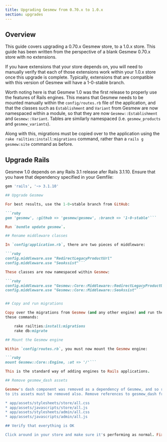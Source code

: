 ```yaml
---
title: Upgrading Gesmew from 0.70.x to 1.0.x
section: upgrades
---
```


## Overview

This guide covers upgrading a 0.70.x Gesmew store, to a 1.0.x store. This
guide has been written from the perspective of a blank Gesmew 0.70.x store with
no extensions.

If you have extensions that your store depends on, you will need to manually
verify that each of those extensions work within your 1.0.x store once this
upgrade is complete. Typically, extensions that are compatible with this
version of Gesmew will have a 1-0-stable branch.

Worth noting here is that Gesmew 1.0 was the first release to properly use the
features of Rails engines. This means that Gesmew needs to be mounted manually
within the `config/routes.rb` file of the application, and that the classes
such as `Establishment` and `Variant` from Gesmew are now namespaced within a module,
so that they are now `Gesmew::Establishment` and `Gesmew::Variant`. Tables are
similarly namespaced (i.e. `gesmew_products` and `gesmew_variants`).

Along with this, migrations must be copied over to the application using the
`rake railties:install:migrations` command, rather than a `rails g gesmew:site`
command as before.

## Upgrade Rails

Gesmew 1.0 depends on any Rails 3.1 release afer Rails 3.1.10. Ensure that you have that dependency specified in your Gemfile:

```ruby
gem 'rails', '~> 3.1.10'

## Upgrade Gesmew

For best results, use the 1-0-stable branch from GitHub:

```ruby
gem 'gesmew', :github => 'gesmew/gesmew', :branch => '1-0-stable'```

Run `bundle update gesmew`. 

## Rename middleware classes

In `config/application.rb`, there are two pieces of middleware:

```ruby
config.middleware.use "RedirectLegacyProductUrl"
config.middleware.use "SeoAssist"```

These classes are now namespaced within Gesmew:

```ruby
config.middleware.use "Gesmew::Core::Middleware::RedirectLegacyProductUrl"
config.middleware.use "Gesmew::Core::Middleware::SeoAssist"```


## Copy and run migrations

Copy over the migrations from Gesmew (and any other engine) and run them using
these commands:

    rake railties:install:migrations
    rake db:migrate

## Mount the Gesmew engine

Within `config/routes.rb`, you must now mount the Gesmew engine:

```ruby
mount Gesmew::Core::Engine, :at => '/'```

This is the standard way of adding engines to Rails applications.

## Remove gesmew_dash assets

Gesmew's dash component was removed as a dependency of Gesmew, and so references
to its assets must be removed also. Remove references to gesmew_dash from:

* app/assets/stylesheets/store/all.css
* app/assets/javascripts/store/all.js
* app/assets/stylesheets/admin/all.css
* app/assets/javascripts/admin/all.js

## Verify that everything is OK

Click around in your store and make sure it's performing as normal. Fix any deprecation warnings you see.
